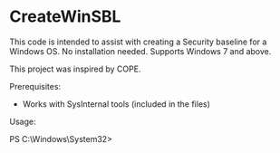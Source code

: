 # CreateWinSBL
This code is intended to assist with creating a Security baseline for a Windows OS. No installation needed. Supports Windows 7 and above. 

This project was inspired by COPE.

Prerequisites:

- Works with SysInternal tools (included in the files)


Usage:

PS C:\Windows\System32>  
